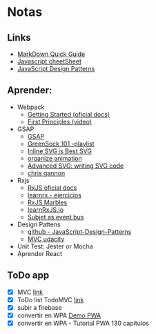 # Notas 

## Links
- [MarkDown Quick Guide](https://www.markdownguide.org/basic-syntax/)
- [Javascript cheetSheet](http://overapi.com/javascript)
- [JavaScript Design Patterns](https://github.com/Badacadabra/JavaScript-Design-Patterns)

## Aprender:

- Webpack
	- [Getting Started (oficial docs)](https://webpack.js.org/guides/getting-started)
	- [First Principles (video)](https://www.youtube.com/watch?v=WQue1AN93YU)
- GSAP
	- [GSAP](https://greensock.com/)
	- [GreenSock 101 -playlist](https://www.youtube.com/watch?v=LRLt0T1CFIQ&list=PLkEZWD8wbltlSS_d_7tx_H_FBNVro8918&index=11&frags=wn)
	- [Inline SVG is Best SVG](https://www.youtube.com/watch?v=af4ZQJ14yu8)
	- [organize animation](https://css-tricks.com/writing-smarter-animation-code/#article-header-id-5)
	- [Advanced SVG: writing SVG code](https://www.youtube.com/watch?v=q_3Q9HHcXuA)
	- [chris gannon](https://gannon.tv/)
- Rxjs
	- [RxJS oficial docs](http://reactivex.io/rxjs/manual/overview.html#introduction)
	- [learnrx - ejercicios](http://reactivex.io/learnrx/)
	- [RxJS Marbles](https://rxmarbles.com/#concatMap)
	- [learnRxJS.io](https://www.learnrxjs.io/)
	- [Subjet as event bus](https://egghead.io/lessons/rxjs-using-a-subject-as-an-event-bus)
- Design Pattens
	- [github - JavaScript-Design-Patterns](https://github.com/Badacadabra/JavaScript-Design-Patterns)
	- [MVC udacity](https://classroom.udacity.com/courses/ud989)
- Unit Test: Jester or Mocha 
- Aprender React


## ToDo app
- [x] MVC [link](https://www.awwwards.com/build-a-simple-javascript-app-the-mvc-way.html)  
- [x] ToDo list  TodoMVC  [link](https://github.com/tastejs/todomvc/tree/master/examples)  
- [x] subir a firebase  
- [x] convertir en WPA [Demo PWA](https://github.com/gokulkrishh/demo-progressive-web-app)  
- [x] convertir en WPA - Tutorial PWA 130 capitulos  
